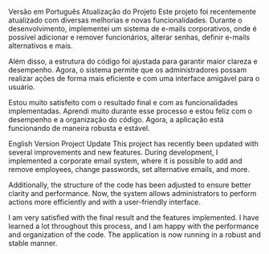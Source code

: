 Versão em Português
Atualização do Projeto
Este projeto foi recentemente atualizado com diversas melhorias e novas funcionalidades. Durante o desenvolvimento, implementei um sistema de e-mails corporativos, onde é possível adicionar e remover funcionários, alterar senhas, definir e-mails alternativos e mais.

Além disso, a estrutura do código foi ajustada para garantir maior clareza e desempenho. Agora, o sistema permite que os administradores possam realizar ações de forma mais eficiente e com uma interface amigável para o usuário.

Estou muito satisfeito com o resultado final e com as funcionalidades implementadas. Aprendi muito durante esse processo e estou feliz com o desempenho e a organização do código. Agora, a aplicação está funcionando de maneira robusta e estável.

English Version
Project Update
This project has recently been updated with several improvements and new features. During development, I implemented a corporate email system, where it is possible to add and remove employees, change passwords, set alternative emails, and more.

Additionally, the structure of the code has been adjusted to ensure better clarity and performance. Now, the system allows administrators to perform actions more efficiently and with a user-friendly interface.

I am very satisfied with the final result and the features implemented. I have learned a lot throughout this process, and I am happy with the performance and organization of the code. The application is now running in a robust and stable manner.

